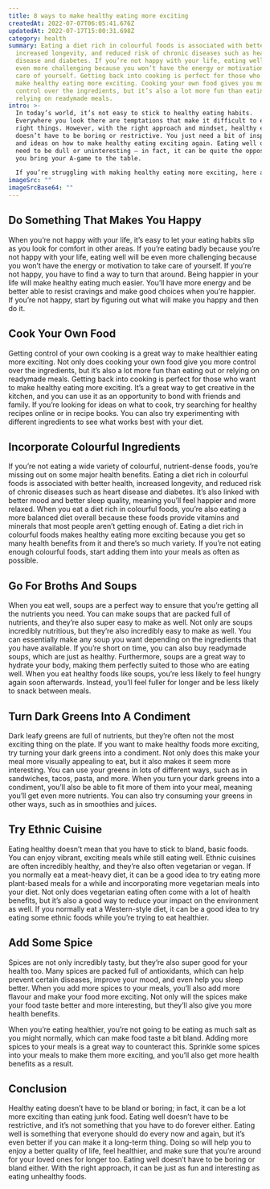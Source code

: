 ```yaml
---
title: 8 ways to make healthy eating more exciting
createdAt: 2022-07-07T06:05:41.676Z
updatedAt: 2022-07-17T15:00:31.698Z
category: health
summary: Eating a diet rich in colourful foods is associated with better health,
  increased longevity, and reduced risk of chronic diseases such as heart
  disease and diabetes. If you’re not happy with your life, eating well will be
  even more challenging because you won’t have the energy or motivation to take
  care of yourself. Getting back into cooking is perfect for those who want to
  make healthy eating more exciting. Cooking your own food gives you more
  control over the ingredients, but it’s also a lot more fun than eating out or
  relying on readymade meals.
intro: >-
  In today’s world, it’s not easy to stick to healthy eating habits.
  Everywhere you look there are temptations that make it difficult to eat the
  right things. However, with the right approach and mindset, healthy eating
  doesn’t have to be boring or restrictive. You just need a bit of inspiration
  and ideas on how to make healthy eating exciting again. Eating well doesn’t
  need to be dull or uninteresting – in fact, it can be quite the opposite if
  you bring your A-game to the table. 

  If you’re struggling with making healthy eating more exciting, here are some ways that can help get you back on track so you can enjoy great food while still feeling good about what you’re putting in your body.
imageSrc: ""
imageSrcBase64: ""
---
```


## Do Something That Makes You Happy

When you’re not happy with your life, it’s easy to let your eating habits slip as you look for comfort in other areas. If you’re eating badly because you’re not happy with your life, eating well will be even more challenging because you won’t have the energy or motivation to take care of yourself. If you’re not happy, you have to find a way to turn that around. Being happier in your life will make healthy eating much easier. You’ll have more energy and be better able to resist cravings and make good choices when you’re happier. If you’re not happy, start by figuring out what will make you happy and then do it.

## Cook Your Own Food

Getting control of your own cooking is a great way to make healthier eating more exciting. Not only does cooking your own food give you more control over the ingredients, but it’s also a lot more fun than eating out or relying on readymade meals. Getting back into cooking is perfect for those who want to make healthy eating more exciting. It’s a great way to get creative in the kitchen, and you can use it as an opportunity to bond with friends and family. If you’re looking for ideas on what to cook, try searching for healthy recipes online or in recipe books. You can also try experimenting with different ingredients to see what works best with your diet.

## Incorporate Colourful Ingredients

If you’re not eating a wide variety of colourful, nutrient-dense foods, you’re missing out on some major health benefits. Eating a diet rich in colourful foods is associated with better health, increased longevity, and reduced risk of chronic diseases such as heart disease and diabetes. It’s also linked with better mood and better sleep quality, meaning you’ll feel happier and more relaxed. When you eat a diet rich in colourful foods, you’re also eating a more balanced diet overall because these foods provide vitamins and minerals that most people aren’t getting enough of. Eating a diet rich in colourful foods makes healthy eating more exciting because you get so many health benefits from it and there’s so much variety. If you’re not eating enough colourful foods, start adding them into your meals as often as possible.

## Go For Broths And Soups

When you eat well, soups are a perfect way to ensure that you’re getting all the nutrients you need. You can make soups that are packed full of nutrients, and they’re also super easy to make as well. Not only are soups incredibly nutritious, but they’re also incredibly easy to make as well. You can essentially make any soup you want depending on the ingredients that you have available. If you’re short on time, you can also buy readymade soups, which are just as healthy. Furthermore, soups are a great way to hydrate your body, making them perfectly suited to those who are eating well. When you eat healthy foods like soups, you’re less likely to feel hungry again soon afterwards. Instead, you’ll feel fuller for longer and be less likely to snack between meals.

## Turn Dark Greens Into A Condiment

Dark leafy greens are full of nutrients, but they’re often not the most exciting thing on the plate. If you want to make healthy foods more exciting, try turning your dark greens into a condiment. Not only does this make your meal more visually appealing to eat, but it also makes it seem more interesting. You can use your greens in lots of different ways, such as in sandwiches, tacos, pasta, and more. When you turn your dark greens into a condiment, you’ll also be able to fit more of them into your meal, meaning you’ll get even more nutrients. You can also try consuming your greens in other ways, such as in smoothies and juices.

## Try Ethnic Cuisine

Eating healthy doesn’t mean that you have to stick to bland, basic foods. You can enjoy vibrant, exciting meals while still eating well. Ethnic cuisines are often incredibly healthy, and they’re also often vegetarian or vegan. If you normally eat a meat-heavy diet, it can be a good idea to try eating more plant-based meals for a while and incorporating more vegetarian meals into your diet. Not only does vegetarian eating often come with a lot of health benefits, but it’s also a good way to reduce your impact on the environment as well. If you normally eat a Western-style diet, it can be a good idea to try eating some ethnic foods while you’re trying to eat healthier.

## Add Some Spice

Spices are not only incredibly tasty, but they’re also super good for your health too. Many spices are packed full of antioxidants, which can help prevent certain diseases, improve your mood, and even help you sleep better. When you add more spices to your meals, you’ll also add more flavour and make your food more exciting. Not only will the spices make your food taste better and more interesting, but they’ll also give you more health benefits.

When you’re eating healthier, you’re not going to be eating as much salt as you might normally, which can make food taste a bit bland. Adding more spices to your meals is a great way to counteract this. Sprinkle some spices into your meals to make them more exciting, and you’ll also get more health benefits as a result.

## Conclusion

Healthy eating doesn’t have to be bland or boring; in fact, it can be a lot more exciting than eating junk food. Eating well doesn’t have to be restrictive, and it’s not something that you have to do forever either. Eating well is something that everyone should do every now and again, but it’s even better if you can make it a long-term thing. Doing so will help you to enjoy a better quality of life, feel healthier, and make sure that you’re around for your loved ones for longer too. Eating well doesn’t have to be boring or bland either. With the right approach, it can be just as fun and interesting as eating unhealthy foods.
